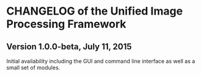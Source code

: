 CHANGELOG of the Unified Image Processing Framework
===================================================

Version 1.0.0-beta, July 11, 2015
---------------------------------

Initial availability including the GUI and command line interface as well as a small set of modules.
